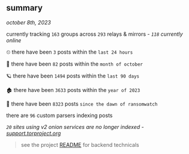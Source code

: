 
## summary
_october 8th, 2023_

currently tracking `163` groups across `293` relays & mirrors - _`118` currently online_

⏲ there have been `3` posts within the `last 24 hours`

🦈 there have been `82` posts within the `month of october`

🪐 there have been `1494` posts within the `last 90 days`

🏚 there have been `3633` posts within the `year of 2023`

🦕 there have been `8323` posts `since the dawn of ransomwatch`

there are `96` custom parsers indexing posts

_`20` sites using v2 onion services are no longer indexed - [support.torproject.org](https://support.torproject.org/onionservices/v2-deprecation/)_

> see the project [README](https://github.com/joshhighet/ransomwatch#ransomwatch--) for backend technicals

